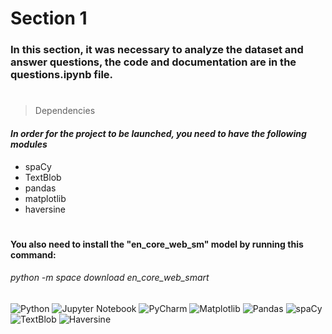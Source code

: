 # Section 1

### In this section, it was necessary to analyze the dataset and answer questions, the code and documentation are in the questions.ipynb file.
#
>  Dependencies
#### _In order for the project to be launched, you need to have the following modules_
+ spaCy
+ TextBlob
+ pandas
+ matplotlib
+ haversine
#

#### You also need to install the "en_core_web_sm" model by running this command:
######  python -m space download en_core_web_smart
####
#### 
##

![Python](https://img.shields.io/badge/python-3670A0?style=for-the-badge&logo=python&logoColor=ffdd54)
![Jupyter Notebook](https://img.shields.io/badge/jupyter-%23FA0F00.svg?style=for-the-badge&logo=jupyter&logoColor=white)
![PyCharm](https://img.shields.io/badge/pycharm-143?style=for-the-badge&logo=pycharm&logoColor=black&color=black&labelColor=green)
![Matplotlib](https://img.shields.io/badge/Matplotlib-%23ffffff.svg?style=for-the-badge&logo=Matplotlib&logoColor=black)
![Pandas](https://img.shields.io/badge/pandas-%23150458.svg?style=for-the-badge&logo=pandas&logoColor=white)
![spaCy](https://img.shields.io/badge/spaCy-%2336E7B2.svg?style=for-the-badge&logo=spaCy&logoColor=white)
![TextBlob](https://img.shields.io/badge/TextBlob-%23E6A8E3.svg?style=for-the-badge&logo=TextBlob&logoColor=white)
![Haversine](https://img.shields.io/badge/haversine-%230072B2.svg?style=for-the-badge&logo=haversine&logoColor=white)


